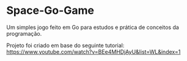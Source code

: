 # Space-Go-Game

Um simples jogo feito em Go para estudos e prática de conceitos da programação.

Projeto foi criado em base do seguinte tutorial:
https://www.youtube.com/watch?v=BEe4MHDjAyU&list=WL&index=1
